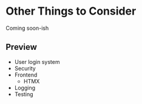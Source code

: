 # Other Things to Consider

Coming soon-ish

## Preview

- User login system
- Security
- Frontend
  - HTMX
- Logging
- Testing